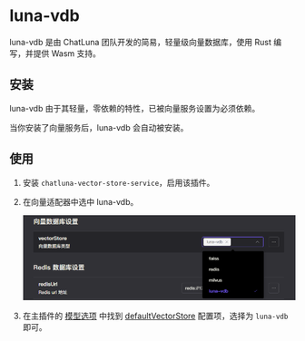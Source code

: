 # luna-vdb

luna-vdb 是由 ChatLuna 团队开发的简易，轻量级向量数据库，使用 Rust 编写，并提供 Wasm 支持。

## 安装

luna-vdb 由于其轻量，零依赖的特性，已被向量服务设置为必须依赖。

当你安装了向量服务后，luna-vdb 会自动被安装。

## 使用

1. 安装 `chatluna-vector-store-service`，启用该插件。
2. 在向量适配器中选中 luna-vdb。

   ![alt text](../../public/images/image-71.png)

3. 在主插件的 [模型选项](../useful-configurations.md#模型选项) 中找到 [defaultVectorStore](../useful-configurations.md#defaultvectorstore) 配置项，选择为 `luna-vdb` 即可。
